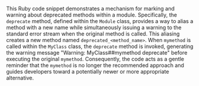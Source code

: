 This Ruby code snippet demonstrates a mechanism for marking and warning about deprecated methods within a module. Specifically, the `deprecate` method, defined within the `Module` class, provides a way to alias a method with a new name while simultaneously issuing a warning to the standard error stream when the original method is called. This aliasing creates a new method named `deprecated_<method_name>`. When `mymethod` is called within the `MyClass` class, the `deprecate` method is invoked, generating the warning message "Warning: MyClass##mymethod deprecate" before executing the original `mymethod`. Consequently, the code acts as a gentle reminder that the `mymethod` is no longer the recommended approach and guides developers toward a potentially newer or more appropriate alternative.